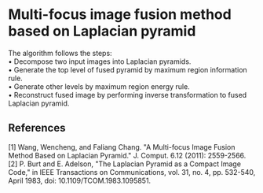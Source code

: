 # Multi-focus image fusion method based on Laplacian pyramid
The algorithm follows the steps:  
•	Decompose two input images into Laplacian pyramids.  
•	Generate the top level of fused pyramid by maximum region information rule.  
•	Generate other levels by maximum region energy rule.  
•	Reconstruct fused image by performing inverse transformation to fused Laplacian pyramid.  
## References
[1]	Wang, Wencheng, and Faliang Chang. "A Multi-focus Image Fusion Method Based on Laplacian Pyramid." J. Comput. 6.12 (2011): 2559-2566.  
[2]	P. Burt and E. Adelson, "The Laplacian Pyramid as a Compact Image Code," in IEEE Transactions on Communications, vol. 31, no. 4, pp. 532-540, April 1983, doi: 10.1109/TCOM.1983.1095851.  
